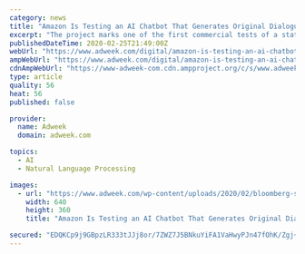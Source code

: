 ```yaml
---
category: news
title: "Amazon Is Testing an AI Chatbot That Generates Original Dialogue in Real Time"
excerpt: "The project marks one of the first commercial tests of a state-of-the-art new natural language processing technology that researchers think has the potential to supercharge progress in the field. The model, which has also powered cutting-edge systems like OpenAI’s GPT-2, draws on massive training datasets and predictive text to generate ..."
publishedDateTime: 2020-02-25T21:49:00Z
webUrl: "https://www.adweek.com/digital/amazon-is-testing-an-ai-chatbot-that-generates-original-dialogue-in-real-time/"
ampWebUrl: "https://www.adweek.com/digital/amazon-is-testing-an-ai-chatbot-that-generates-original-dialogue-in-real-time/amp/"
cdnAmpWebUrl: "https://www-adweek-com.cdn.ampproject.org/c/s/www.adweek.com/digital/amazon-is-testing-an-ai-chatbot-that-generates-original-dialogue-in-real-time/amp/"
type: article
quality: 56
heat: 56
published: false

provider:
  name: Adweek
  domain: adweek.com

topics:
  - AI
  - Natural Language Processing

images:
  - url: "https://www.adweek.com/wp-content/uploads/2020/02/bloomberg-spending-PAGE-03-2020-640x360.jpg"
    width: 640
    height: 360
    title: "Amazon Is Testing an AI Chatbot That Generates Original Dialogue in Real Time"

secured: "EDQKCp9j9GBpzLR333tJJj8or/7ZWZ7J5BNkuYiFA1VaHwyPJn47fOhK/Zgj+HwLuemzVI1eKQzOnaZAhpF5//f+s3JCDllskBBbqiCgvGvWCpjXzioNxV+cFP8tO2nC5Y1KkUcBEMSM+5YYhTJPCxbL5M4mW7EfNEULKeOrSCYPGb6Fct9vv1/S22qaVA8m8E3qcxsPGhzV/VCIg9H3KcYCDHztUo09lFs3BXRf3Mg9mTSuI6MVEGtdXyquP/wWsnp28IKjhJ75nQ/PP82V2ioLFw8C+mKLxhP4e12Bo5fxJ+YyJuwMeDVEsIXlg78T;HG7U5kkLGp0axt4k2/Qs5A=="
---
```


